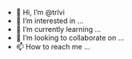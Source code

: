 - 👋 Hi, I’m @trlvi
- 👀 I’m interested in ...
- 🌱 I’m currently learning ...
- 💞️ I’m looking to collaborate on ...
- 📫 How to reach me ...

<!---
trlvi/trlvi is a ✨ special ✨ repository because its `README.md` (this file) appears on your GitHub profile.
You can click the Preview link to take a look at your changes.
--->
